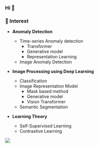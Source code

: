 ### Hi 👋

### 🌱 Interest
- **Anomaly Detection**
    - Time-series Anomaly detection 
        - Transformer
        - Generative model 
        - Representation Learning
    - Image Anomaly Detection
    
- **Image Processing using Deep Learning**
    - Classification
    - Image Representation Model 
        - Mask based method
        - Generative model
        - Vision Transformer 
    - Semantic Segmentation

- **Learning Theory**
    - Self-Supervised Learning
    - Contrastive Learning
    
<!--
**techzzt/techzzt** is a ✨ _special_ ✨ repository because its `README.md` (this file) appears on your GitHub profile.

Here are some ideas to get you started:

- 🔭 I’m currently working on ...
- 🌱 I’m currently learning ...
- 👯 I’m looking to collaborate on ...
- 🤔 I’m looking for help with ...
- 💬 Ask me about ...
- 📫 How to reach me: ...
- 😄 Pronouns: ...
- ⚡ Fun fact: ...
-->

<!--https://img.shields.io/badge/텍스트-뱃지컬러?style=flat-square&logo=이모지이름&logoColor=white-->
<img src="https://img.shields.io/badge/Python-3766AB?style=flat-square&logo=Python&logoColor=white"/></a>

